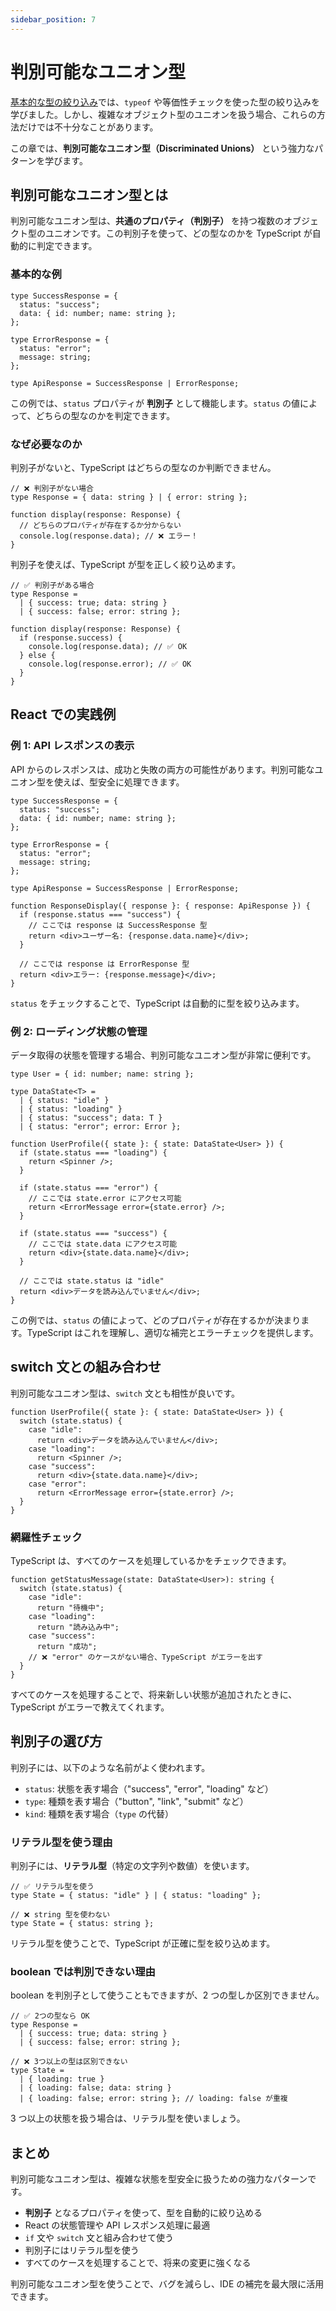 ```yaml
---
sidebar_position: 7
---
```


# 判別可能なユニオン型

[基本的な型の絞り込み](./type-narrowing-basics.md)では、`typeof` や等価性チェックを使った型の絞り込みを学びました。しかし、複雑なオブジェクト型のユニオンを扱う場合、これらの方法だけでは不十分なことがあります。

この章では、**判別可能なユニオン型（Discriminated Unions）** という強力なパターンを学びます。

## 判別可能なユニオン型とは

判別可能なユニオン型は、**共通のプロパティ（判別子）** を持つ複数のオブジェクト型のユニオンです。この判別子を使って、どの型なのかを TypeScript が自動的に判定できます。

### 基本的な例

```tsx
type SuccessResponse = {
  status: "success";
  data: { id: number; name: string };
};

type ErrorResponse = {
  status: "error";
  message: string;
};

type ApiResponse = SuccessResponse | ErrorResponse;
```

この例では、`status` プロパティが **判別子** として機能します。`status` の値によって、どちらの型なのかを判定できます。

### なぜ必要なのか

判別子がないと、TypeScript はどちらの型なのか判断できません。

```tsx
// ❌ 判別子がない場合
type Response = { data: string } | { error: string };

function display(response: Response) {
  // どちらのプロパティが存在するか分からない
  console.log(response.data); // ❌ エラー！
}
```

判別子を使えば、TypeScript が型を正しく絞り込めます。

```tsx
// ✅ 判別子がある場合
type Response =
  | { success: true; data: string }
  | { success: false; error: string };

function display(response: Response) {
  if (response.success) {
    console.log(response.data); // ✅ OK
  } else {
    console.log(response.error); // ✅ OK
  }
}
```

## React での実践例

### 例 1: API レスポンスの表示

API からのレスポンスは、成功と失敗の両方の可能性があります。判別可能なユニオン型を使えば、型安全に処理できます。

```tsx
type SuccessResponse = {
  status: "success";
  data: { id: number; name: string };
};

type ErrorResponse = {
  status: "error";
  message: string;
};

type ApiResponse = SuccessResponse | ErrorResponse;

function ResponseDisplay({ response }: { response: ApiResponse }) {
  if (response.status === "success") {
    // ここでは response は SuccessResponse 型
    return <div>ユーザー名: {response.data.name}</div>;
  }

  // ここでは response は ErrorResponse 型
  return <div>エラー: {response.message}</div>;
}
```

`status` をチェックすることで、TypeScript は自動的に型を絞り込みます。

### 例 2: ローディング状態の管理

データ取得の状態を管理する場合、判別可能なユニオン型が非常に便利です。

```tsx
type User = { id: number; name: string };

type DataState<T> =
  | { status: "idle" }
  | { status: "loading" }
  | { status: "success"; data: T }
  | { status: "error"; error: Error };

function UserProfile({ state }: { state: DataState<User> }) {
  if (state.status === "loading") {
    return <Spinner />;
  }

  if (state.status === "error") {
    // ここでは state.error にアクセス可能
    return <ErrorMessage error={state.error} />;
  }

  if (state.status === "success") {
    // ここでは state.data にアクセス可能
    return <div>{state.data.name}</div>;
  }

  // ここでは state.status は "idle"
  return <div>データを読み込んでいません</div>;
}
```

この例では、`status` の値によって、どのプロパティが存在するかが決まります。TypeScript はこれを理解し、適切な補完とエラーチェックを提供します。

## switch 文との組み合わせ

判別可能なユニオン型は、`switch` 文とも相性が良いです。

```tsx
function UserProfile({ state }: { state: DataState<User> }) {
  switch (state.status) {
    case "idle":
      return <div>データを読み込んでいません</div>;
    case "loading":
      return <Spinner />;
    case "success":
      return <div>{state.data.name}</div>;
    case "error":
      return <ErrorMessage error={state.error} />;
  }
}
```

### 網羅性チェック

TypeScript は、すべてのケースを処理しているかをチェックできます。

```tsx
function getStatusMessage(state: DataState<User>): string {
  switch (state.status) {
    case "idle":
      return "待機中";
    case "loading":
      return "読み込み中";
    case "success":
      return "成功";
    // ❌ "error" のケースがない場合、TypeScript がエラーを出す
  }
}
```

すべてのケースを処理することで、将来新しい状態が追加されたときに、TypeScript がエラーで教えてくれます。

## 判別子の選び方

判別子には、以下のような名前がよく使われます。

- `status`: 状態を表す場合（"success", "error", "loading" など）
- `type`: 種類を表す場合（"button", "link", "submit" など）
- `kind`: 種類を表す場合（`type` の代替）

### リテラル型を使う理由

判別子には、**リテラル型**（特定の文字列や数値）を使います。

```tsx
// ✅ リテラル型を使う
type State = { status: "idle" } | { status: "loading" };

// ❌ string 型を使わない
type State = { status: string };
```

リテラル型を使うことで、TypeScript が正確に型を絞り込めます。

### boolean では判別できない理由

boolean を判別子として使うこともできますが、2 つの型しか区別できません。

```tsx
// ✅ 2つの型なら OK
type Response =
  | { success: true; data: string }
  | { success: false; error: string };

// ❌ 3つ以上の型は区別できない
type State =
  | { loading: true }
  | { loading: false; data: string }
  | { loading: false; error: string }; // loading: false が重複
```

3 つ以上の状態を扱う場合は、リテラル型を使いましょう。

## まとめ

判別可能なユニオン型は、複雑な状態を型安全に扱うための強力なパターンです。

- **判別子** となるプロパティを使って、型を自動的に絞り込める
- React の状態管理や API レスポンス処理に最適
- `if` 文や `switch` 文と組み合わせて使う
- 判別子にはリテラル型を使う
- すべてのケースを処理することで、将来の変更に強くなる

判別可能なユニオン型を使うことで、バグを減らし、IDE の補完を最大限に活用できます。
